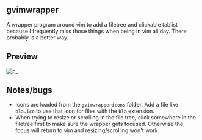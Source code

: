 ## gvimwrapper
A wrapper program around vim to add a filetree and clickable tablist because I frequently miss those things when being in vim all day. There probably is a better way.

## Preview
![c_](https://user-images.githubusercontent.com/12662260/37429933-0a3cb56c-27d1-11e8-93fb-a8bddab8a3ed.gif)

## Notes/bugs
* Icons are loaded from the `gvimwrappericons` folder. Add a file like `bla.ico` to use that icon for files with the `bla` extension.
* When trying to resize or scrolling in the file tree, click somewhere in the filetree first to make sure the wrapper gets focused. Otherwise the focus will return to vim and resizing/scrolling won't work.
